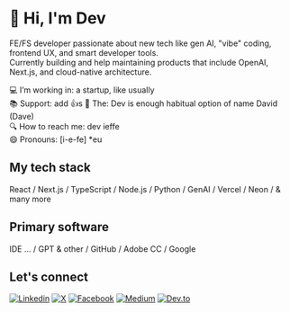 # 👋 Hi, I'm Dev

FE/FS developer passionate about new tech like gen AI, "vibe" coding, frontend UX, and smart developer tools.  
Currently building and help maintaining products that include OpenAI, Next.js, and cloud-native architecture.
  
💻 I’m working in: a startup, like usually  
📚 Support: add 👍s
📯 The: Dev is enough habitual option of name David (Dave)  
🔍 How to reach me: dev ieffe   
😄 Pronouns: [i-e-fe] *eu
   
## My tech stack
React / Next.js / TypeScript / Node.js / Python / GenAI / Vercel / Neon / & many more

## Primary software
IDE … / GPT & other / GitHub / Adobe CC / Google 
  
## Let's connect  
[![Linkedin](https://img.shields.io/badge/LinkedIn-0077B5?style=for-the-badge&logo=linkedin&logoColor=white)](https://www.linkedin.com/in/devieffe) 
[![X](https://img.shields.io/badge/X-000000?style=for-the-badge&logo=x&logoColor=white)](https://x.com/devieffe) 
[![Facebook](https://img.shields.io/badge/Facebook-1877F2?style=for-the-badge&logo=facebook&logoColor=white)](https://www.facebook.com/offi.dev) 
[![Medium](https://img.shields.io/badge/Medium-12100E?style=for-the-badge&logo=medium&logoColor=white)](https://medium.com/@devieffe) 
[![Dev.to](https://img.shields.io/badge/dev.to-E0E0E0?style=for-the-badge&logo=devdotto&logoColor=black)](https://dev.to/devy)
  

